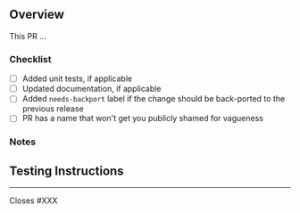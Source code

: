 ## Overview

<!-- Brief description of what the PR does and why it is needed. -->

This PR ...

### Checklist

- [ ] Added unit tests, if applicable
- [ ] Updated documentation, if applicable
- [ ] Added `needs-backport` label if the change should be back-ported to the previous release
- [ ] PR has a name that won't get you publicly shamed for vagueness

### Notes

<!-- (Optional) Ancillary topics, caveats, alternative strategies that didn't work out, anything else. -->


## Testing Instructions

<!--
* How to test this PR
* Prefer bulleted description
* Start after checking out this branch
* Include any setup required, such as rebuilding the Docker image.
* Include test case, and expected output if not captured by automated tests.
-->

---

Closes #XXX
